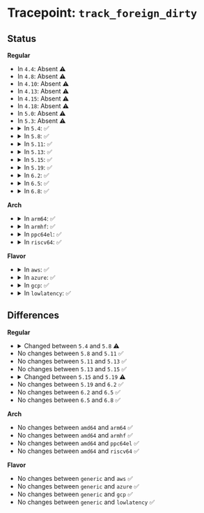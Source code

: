 # Tracepoint: <code>track_foreign_dirty</code>

## Status
<b>Regular</b>
<ul>
<li>
In <code>4.4</code>: Absent ⚠️
</li>
<li>
In <code>4.8</code>: Absent ⚠️
</li>
<li>
In <code>4.10</code>: Absent ⚠️
</li>
<li>
In <code>4.13</code>: Absent ⚠️
</li>
<li>
In <code>4.15</code>: Absent ⚠️
</li>
<li>
In <code>4.18</code>: Absent ⚠️
</li>
<li>
In <code>5.0</code>: Absent ⚠️
</li>
<li>
In <code>5.3</code>: Absent ⚠️
</li>
<li>
<details>
<summary>In <code>5.4</code>: ✅</summary>

Event:

```c
struct trace_event_raw_track_foreign_dirty {
    struct trace_entry ent;
    char name[32];
    u64 bdi_id;
    long unsigned int ino;
    unsigned int memcg_id;
    unsigned int cgroup_ino;
    unsigned int page_cgroup_ino;
    char __data[0];
};
```
Function:

```c
void trace_event_raw_event_track_foreign_dirty(void *__data, struct page *page, struct bdi_writeback *wb);
```
</details>
</li>
<li>
<details>
<summary>In <code>5.8</code>: ✅</summary>

Event:

```c
struct trace_event_raw_track_foreign_dirty {
    struct trace_entry ent;
    char name[32];
    u64 bdi_id;
    ino_t ino;
    unsigned int memcg_id;
    ino_t cgroup_ino;
    ino_t page_cgroup_ino;
    char __data[0];
};
```
Function:

```c
void trace_event_raw_event_track_foreign_dirty(void *__data, struct page *page, struct bdi_writeback *wb);
```
</details>
</li>
<li>
<details>
<summary>In <code>5.11</code>: ✅</summary>

Event:

```c
struct trace_event_raw_track_foreign_dirty {
    struct trace_entry ent;
    char name[32];
    u64 bdi_id;
    ino_t ino;
    unsigned int memcg_id;
    ino_t cgroup_ino;
    ino_t page_cgroup_ino;
    char __data[0];
};
```
Function:

```c
void trace_event_raw_event_track_foreign_dirty(void *__data, struct page *page, struct bdi_writeback *wb);
```
</details>
</li>
<li>
<details>
<summary>In <code>5.13</code>: ✅</summary>

Event:

```c
struct trace_event_raw_track_foreign_dirty {
    struct trace_entry ent;
    char name[32];
    u64 bdi_id;
    ino_t ino;
    unsigned int memcg_id;
    ino_t cgroup_ino;
    ino_t page_cgroup_ino;
    char __data[0];
};
```
Function:

```c
void trace_event_raw_event_track_foreign_dirty(void *__data, struct page *page, struct bdi_writeback *wb);
```
</details>
</li>
<li>
<details>
<summary>In <code>5.15</code>: ✅</summary>

Event:

```c
struct trace_event_raw_track_foreign_dirty {
    struct trace_entry ent;
    char name[32];
    u64 bdi_id;
    ino_t ino;
    unsigned int memcg_id;
    ino_t cgroup_ino;
    ino_t page_cgroup_ino;
    char __data[0];
};
```
Function:

```c
void trace_event_raw_event_track_foreign_dirty(void *__data, struct page *page, struct bdi_writeback *wb);
```
</details>
</li>
<li>
<details>
<summary>In <code>5.19</code>: ✅</summary>

Event:

```c
struct trace_event_raw_track_foreign_dirty {
    struct trace_entry ent;
    char name[32];
    u64 bdi_id;
    ino_t ino;
    unsigned int memcg_id;
    ino_t cgroup_ino;
    ino_t page_cgroup_ino;
    char __data[0];
};
```
Function:

```c
void trace_event_raw_event_track_foreign_dirty(void *__data, struct folio *folio, struct bdi_writeback *wb);
```
</details>
</li>
<li>
<details>
<summary>In <code>6.2</code>: ✅</summary>

Event:

```c
struct trace_event_raw_track_foreign_dirty {
    struct trace_entry ent;
    char name[32];
    u64 bdi_id;
    ino_t ino;
    unsigned int memcg_id;
    ino_t cgroup_ino;
    ino_t page_cgroup_ino;
    char __data[0];
};
```
Function:

```c
void trace_event_raw_event_track_foreign_dirty(void *__data, struct folio *folio, struct bdi_writeback *wb);
```
</details>
</li>
<li>
<details>
<summary>In <code>6.5</code>: ✅</summary>

Event:

```c
struct trace_event_raw_track_foreign_dirty {
    struct trace_entry ent;
    char name[32];
    u64 bdi_id;
    ino_t ino;
    unsigned int memcg_id;
    ino_t cgroup_ino;
    ino_t page_cgroup_ino;
    char __data[0];
};
```
Function:

```c
void trace_event_raw_event_track_foreign_dirty(void *__data, struct folio *folio, struct bdi_writeback *wb);
```
</details>
</li>
<li>
<details>
<summary>In <code>6.8</code>: ✅</summary>

Event:

```c
struct trace_event_raw_track_foreign_dirty {
    struct trace_entry ent;
    char name[32];
    u64 bdi_id;
    ino_t ino;
    unsigned int memcg_id;
    ino_t cgroup_ino;
    ino_t page_cgroup_ino;
    char __data[0];
};
```
Function:

```c
void trace_event_raw_event_track_foreign_dirty(void *__data, struct folio *folio, struct bdi_writeback *wb);
```
</details>
</li>
</ul>
<b>Arch</b>
<ul>
<li>
<details>
<summary>In <code>arm64</code>: ✅</summary>

Event:

```c
struct trace_event_raw_track_foreign_dirty {
    struct trace_entry ent;
    char name[32];
    u64 bdi_id;
    long unsigned int ino;
    unsigned int memcg_id;
    unsigned int cgroup_ino;
    unsigned int page_cgroup_ino;
    char __data[0];
};
```
Function:

```c
void trace_event_raw_event_track_foreign_dirty(void *__data, struct page *page, struct bdi_writeback *wb);
```
</details>
</li>
<li>
<details>
<summary>In <code>armhf</code>: ✅</summary>

Event:

```c
struct trace_event_raw_track_foreign_dirty {
    struct trace_entry ent;
    char name[32];
    u64 bdi_id;
    long unsigned int ino;
    unsigned int memcg_id;
    unsigned int cgroup_ino;
    unsigned int page_cgroup_ino;
    char __data[0];
};
```
Function:

```c
void trace_event_raw_event_track_foreign_dirty(void *__data, struct page *page, struct bdi_writeback *wb);
```
</details>
</li>
<li>
<details>
<summary>In <code>ppc64el</code>: ✅</summary>

Event:

```c
struct trace_event_raw_track_foreign_dirty {
    struct trace_entry ent;
    char name[32];
    u64 bdi_id;
    long unsigned int ino;
    unsigned int memcg_id;
    unsigned int cgroup_ino;
    unsigned int page_cgroup_ino;
    char __data[0];
};
```
Function:

```c
void trace_event_raw_event_track_foreign_dirty(void *__data, struct page *page, struct bdi_writeback *wb);
```
</details>
</li>
<li>
<details>
<summary>In <code>riscv64</code>: ✅</summary>

Event:

```c
struct trace_event_raw_track_foreign_dirty {
    struct trace_entry ent;
    char name[32];
    u64 bdi_id;
    long unsigned int ino;
    unsigned int memcg_id;
    unsigned int cgroup_ino;
    unsigned int page_cgroup_ino;
    char __data[0];
};
```
Function:

```c
void trace_event_raw_event_track_foreign_dirty(void *__data, struct page *page, struct bdi_writeback *wb);
```
</details>
</li>
</ul>
<b>Flavor</b>
<ul>
<li>
<details>
<summary>In <code>aws</code>: ✅</summary>

Event:

```c
struct trace_event_raw_track_foreign_dirty {
    struct trace_entry ent;
    char name[32];
    u64 bdi_id;
    long unsigned int ino;
    unsigned int memcg_id;
    unsigned int cgroup_ino;
    unsigned int page_cgroup_ino;
    char __data[0];
};
```
Function:

```c
void trace_event_raw_event_track_foreign_dirty(void *__data, struct page *page, struct bdi_writeback *wb);
```
</details>
</li>
<li>
<details>
<summary>In <code>azure</code>: ✅</summary>

Event:

```c
struct trace_event_raw_track_foreign_dirty {
    struct trace_entry ent;
    char name[32];
    u64 bdi_id;
    long unsigned int ino;
    unsigned int memcg_id;
    unsigned int cgroup_ino;
    unsigned int page_cgroup_ino;
    char __data[0];
};
```
Function:

```c
void trace_event_raw_event_track_foreign_dirty(void *__data, struct page *page, struct bdi_writeback *wb);
```
</details>
</li>
<li>
<details>
<summary>In <code>gcp</code>: ✅</summary>

Event:

```c
struct trace_event_raw_track_foreign_dirty {
    struct trace_entry ent;
    char name[32];
    u64 bdi_id;
    long unsigned int ino;
    unsigned int memcg_id;
    unsigned int cgroup_ino;
    unsigned int page_cgroup_ino;
    char __data[0];
};
```
Function:

```c
void trace_event_raw_event_track_foreign_dirty(void *__data, struct page *page, struct bdi_writeback *wb);
```
</details>
</li>
<li>
<details>
<summary>In <code>lowlatency</code>: ✅</summary>

Event:

```c
struct trace_event_raw_track_foreign_dirty {
    struct trace_entry ent;
    char name[32];
    u64 bdi_id;
    long unsigned int ino;
    unsigned int memcg_id;
    unsigned int cgroup_ino;
    unsigned int page_cgroup_ino;
    char __data[0];
};
```
Function:

```c
void trace_event_raw_event_track_foreign_dirty(void *__data, struct page *page, struct bdi_writeback *wb);
```
</details>
</li>
</ul>

## Differences
<b>Regular</b>
<ul>
<li>
<details>
<summary>Changed between <code>5.4</code> and <code>5.8</code> ⚠️</summary>
<ul>
<li>
<b>Event changed. </b>
</li>
<li>
<b>Field type changed. </b>
<code>long unsigned int ino</code> ➡️ <code>ino_t ino</code>
</li>
<li>
<b>Field type changed. </b>
<code>unsigned int cgroup_ino</code> ➡️ <code>ino_t cgroup_ino</code>
</li>
<li>
<b>Field type changed. </b>
<code>unsigned int page_cgroup_ino</code> ➡️ <code>ino_t page_cgroup_ino</code>
</li>
</ul>
</details>
</li>
<li>
No changes between <code>5.8</code> and <code>5.11</code> ✅
</li>
<li>
No changes between <code>5.11</code> and <code>5.13</code> ✅
</li>
<li>
No changes between <code>5.13</code> and <code>5.15</code> ✅
</li>
<li>
<details>
<summary>Changed between <code>5.15</code> and <code>5.19</code> ⚠️</summary>
<ul>
<li>
<b>Func changed. </b>
</li>
<li>
<b>Param added. </b>
<code>struct folio *folio</code>
</li>
<li>
<b>Param removed. </b>
<code>struct page *page</code>
</li>
</ul>
</details>
</li>
<li>
No changes between <code>5.19</code> and <code>6.2</code> ✅
</li>
<li>
No changes between <code>6.2</code> and <code>6.5</code> ✅
</li>
<li>
No changes between <code>6.5</code> and <code>6.8</code> ✅
</li>
</ul>
<b>Arch</b>
<ul>
<li>
No changes between <code>amd64</code> and <code>arm64</code> ✅
</li>
<li>
No changes between <code>amd64</code> and <code>armhf</code> ✅
</li>
<li>
No changes between <code>amd64</code> and <code>ppc64el</code> ✅
</li>
<li>
No changes between <code>amd64</code> and <code>riscv64</code> ✅
</li>
</ul>
<b>Flavor</b>
<ul>
<li>
No changes between <code>generic</code> and <code>aws</code> ✅
</li>
<li>
No changes between <code>generic</code> and <code>azure</code> ✅
</li>
<li>
No changes between <code>generic</code> and <code>gcp</code> ✅
</li>
<li>
No changes between <code>generic</code> and <code>lowlatency</code> ✅
</li>
</ul>
